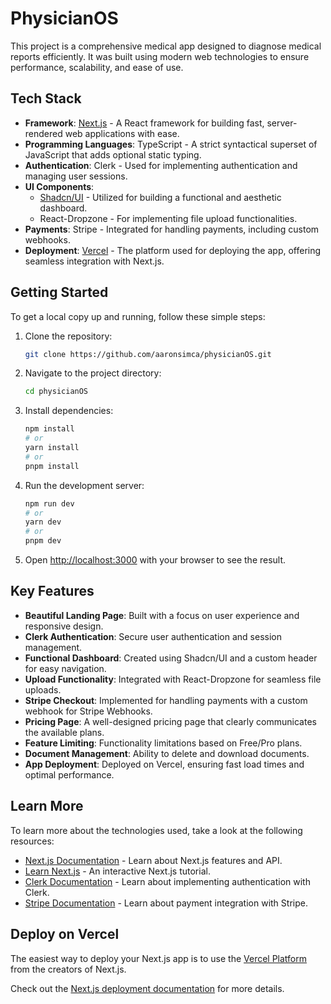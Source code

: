 # PhysicianOS

This project is a comprehensive medical app designed to diagnose medical reports efficiently. It was built using modern web technologies to ensure performance, scalability, and ease of use.

## Tech Stack

- **Framework**: [Next.js](https://nextjs.org/) - A React framework for building fast, server-rendered web applications with ease.
- **Programming Languages**: TypeScript - A strict syntactical superset of JavaScript that adds optional static typing.
- **Authentication**: Clerk - Used for implementing authentication and managing user sessions.
- **UI Components**:
  - [Shadcn/UI](https://shadcn.dev/) - Utilized for building a functional and aesthetic dashboard.
  - React-Dropzone - For implementing file upload functionalities.
- **Payments**: Stripe - Integrated for handling payments, including custom webhooks.
- **Deployment**: [Vercel](https://vercel.com/) - The platform used for deploying the app, offering seamless integration with Next.js.

## Getting Started

To get a local copy up and running, follow these simple steps:

1. Clone the repository:

   ```bash
   git clone https://github.com/aaronsimca/physicianOS.git
   ```

2. Navigate to the project directory:

   ```bash
   cd physicianOS
   ```

3. Install dependencies:

   ```bash
   npm install
   # or
   yarn install
   # or
   pnpm install
   ```

4. Run the development server:

   ```bash
   npm run dev
   # or
   yarn dev
   # or
   pnpm dev
   ```

5. Open [http://localhost:3000](http://localhost:3000) with your browser to see the result.

## Key Features

- **Beautiful Landing Page**: Built with a focus on user experience and responsive design.
- **Clerk Authentication**: Secure user authentication and session management.
- **Functional Dashboard**: Created using Shadcn/UI and a custom header for easy navigation.
- **Upload Functionality**: Integrated with React-Dropzone for seamless file uploads.
- **Stripe Checkout**: Implemented for handling payments with a custom webhook for Stripe Webhooks.
- **Pricing Page**: A well-designed pricing page that clearly communicates the available plans.
- **Feature Limiting**: Functionality limitations based on Free/Pro plans.
- **Document Management**: Ability to delete and download documents.
- **App Deployment**: Deployed on Vercel, ensuring fast load times and optimal performance.

## Learn More

To learn more about the technologies used, take a look at the following resources:

- [Next.js Documentation](https://nextjs.org/docs) - Learn about Next.js features and API.
- [Learn Next.js](https://nextjs.org/learn) - An interactive Next.js tutorial.
- [Clerk Documentation](https://clerk.dev/docs) - Learn about implementing authentication with Clerk.
- [Stripe Documentation](https://stripe.com/docs) - Learn about payment integration with Stripe.

## Deploy on Vercel

The easiest way to deploy your Next.js app is to use the [Vercel Platform](https://vercel.com/new?utm_medium=default-template&filter=next.js&utm_source=create-next-app&utm_campaign=create-next-app-readme) from the creators of Next.js.

Check out the [Next.js deployment documentation](https://nextjs.org/docs/deployment) for more details.
